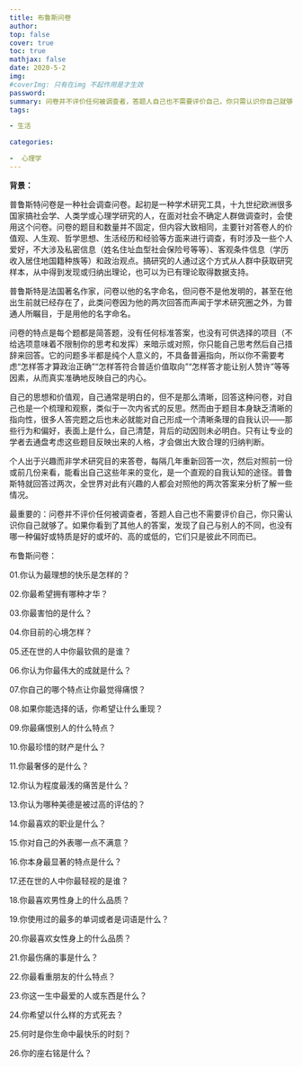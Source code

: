 ```yaml
---
title: 布鲁斯问卷
author: 
top: false
cover: true
toc: true
mathjax: false
date: 2020-5-2
img: 
#coverImg: 只有在img 不起作用是才生效 
password: 
summary: 问卷并不评价任何被调查者，答题人自己也不需要评价自己，你只需认识你自己就够了。如果你看到了其他人的答案，发现了自己与别人的不同，也没有哪一种偏好或特质是好的或坏的、高的或低的，它们只是彼此不同而已。
tags: 

- 生活

categories: 

-  心理学
---
```






<b>背景：</b>

普鲁斯特问卷是一种社会调查问卷。起初是一种学术研究工具，十九世纪欧洲很多国家搞社会学、人类学或心理学研究的人，在面对社会不确定人群做调查时，会使用这个问卷。问卷的题目和数量并不固定，但内容大致相同，主要针对答卷人的价值观、人生观、哲学思想、生活经历和经验等方面来进行调查，有时涉及一些个人爱好，不大涉及私密信息（姓名住址血型社会保险号等等）、客观条件信息（学历收入居住地国籍种族等）和政治观点。搞研究的人通过这个方式从人群中获取研究样本，从中得到发现或归纳出理论，也可以为已有理论取得数据支持。

普鲁斯特是法国著名作家，问卷以他的名字命名，但问卷不是他发明的，甚至在他出生前就已经存在了，此类问卷因为他的两次回答而声闻于学术研究圈之外，为普通人所瞩目，于是用他的名字命名。

问卷的特点是每个题都是简答题，没有任何标准答案，也没有可供选择的项目（不给选项意味着不限制你的思考和发挥）来暗示或对照，你只能自己思考然后自己措辞来回答。它的问题多半都是纯个人意义的，不具备普遍指向，所以你不需要考虑“怎样答才算政治正确”“怎样答符合普适价值取向”“怎样答才能让别人赞许”等等因素，从而真实准确地反映自己的内心。

自己的思想和价值观，自己通常是明白的，但不是那么清晰，回答这种问卷，对自己也是一个梳理和观察，类似于一次内省式的反思。然而由于题目本身缺乏清晰的指向性，很多人答完题之后也未必就能对自己形成一个清晰条理的自我认识——那些行为和偏好，表面上是什么，自己清楚，背后的动因则未必明白。只有让专业的学者去通盘考虑这些题目反映出来的人格，才会做出大致合理的归纳判断。

个人出于兴趣而非学术研究目的来答卷，每隔几年重新回答一次，然后对照前一份或前几份来看，能看出自己这些年来的变化，是一个直观的自我认知的途径。普鲁斯特就回答过两次，全世界对此有兴趣的人都会对照他的两次答案来分析了解一些情况。

最重要的：问卷并不评价任何被调查者，答题人自己也不需要评价自己，你只需认识你自己就够了。如果你看到了其他人的答案，发现了自己与别人的不同，也没有哪一种偏好或特质是好的或坏的、高的或低的，它们只是彼此不同而已。



布鲁斯问卷：

01.你认为最理想的快乐是怎样的？

02.你最希望拥有哪种才华？ 

03.你最害怕的是什么？          

04.你目前的心境怎样？             

05.还在世的人中你最钦佩的是谁？            

06.你认为你最伟大的成就是什么？         

07.你自己的哪个特点让你最觉得痛恨？         

08.如果你能选择的话，你希望让什么重现？   

09.你最痛恨别人的什么特点？    

10.你最珍惜的财产是什么？ 

11.你最奢侈的是什么？

12.你认为程度最浅的痛苦是什么？

13.你认为哪种美德是被过高的评估的？  

14.你最喜欢的职业是什么？  

15.你对自己的外表哪一点不满意？  

16.你本身最显著的特点是什么？  

17.还在世的人中你最轻视的是谁？ 

18.你最喜欢男性身上的什么品质？ 

19.你使用过的最多的单词或者是词语是什么？ 

20.你最喜欢女性身上的什么品质？ 

21.你最伤痛的事是什么？                       

22.你最看重朋友的什么特点？            

23.你这一生中最爱的人或东西是什么？  

24.你希望以什么样的方式死去？             

25.何时是你生命中最快乐的时刻？                 

26.你的座右铭是什么？

